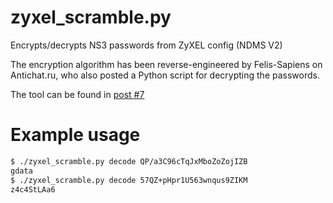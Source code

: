# zyxel_scramble.py
Encrypts/decrypts NS3 passwords from ZyXEL config (NDMS V2)

The encryption algorithm has been reverse-engineered by Felis-Sapiens on Antichat.ru, who also posted a Python script for decrypting the passwords.

The tool can be found in [post #7](https://forum.antichat.ru/threads/426200/#post-4008965) 


# Example usage
```bash
$ ./zyxel_scramble.py decode QP/a3C96cTqJxMboZoZojIZB
gdata 
$ ./zyxel_scramble.py decode 57QZ+pHpr1U563wnqus9ZIKM
z4c4StLAa6
```
